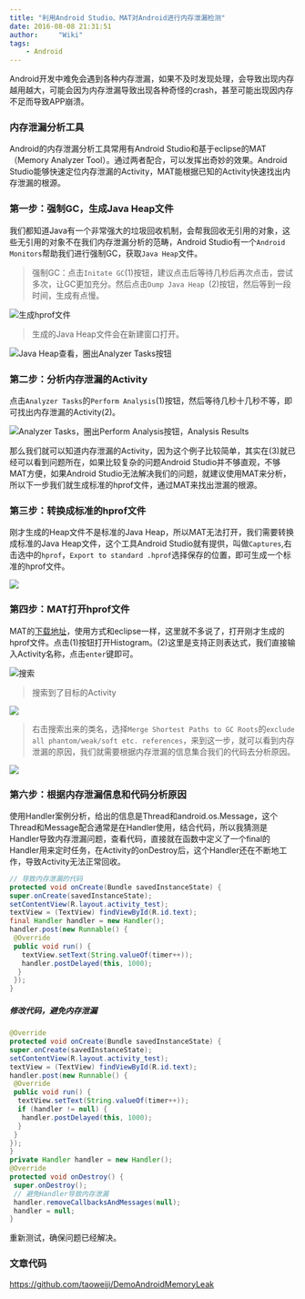 ```yaml
---
title: "利用Android Studio、MAT对Android进行内存泄漏检测"
date: 2016-08-08 21:31:51
author:     "Wiki"
tags:
    - Android
---
```


Android开发中难免会遇到各种内存泄漏，如果不及时发现处理，会导致出现内存越用越大，可能会因为内存泄漏导致出现各种奇怪的crash，甚至可能出现因内存不足而导致APP崩溃。

### 内存泄漏分析工具

Android的内存泄漏分析工具常用有Android Studio和基于eclipse的MAT（Memory Analyzer Tool）。通过两者配合，可以发挥出奇妙的效果。Android Studio能够快速定位内存泄漏的Activity，MAT能根据已知的Activity快速找出内存泄漏的根源。

### 第一步：强制GC，生成Java Heap文件

我们都知道Java有一个非常强大的垃圾回收机制，会帮我回收无引用的对象，这些无引用的对象不在我们内存泄漏分析的范畴，Android Studio有一个`Android Monitors`帮助我们进行强制GC，获取`Java Heap`文件。

> 强制GC：点击`Initate GC`(1)按钮，建议点击后等待几秒后再次点击，尝试多次，让GC更加充分。然后点击`Dump Java Heap `(2)按钮，然后等到一段时间，生成有点慢。

![生成hprof文件](JavaHeap.png)

> 生成的Java Heap文件会在新建窗口打开。

![Java Heap查看，圈出Analyzer Tasks按钮](Analyzer_Tasks.png)

### 第二步：分析内存泄漏的Activity

点击`Analyzer Tasks`的`Perform Analysis`(1)按钮，然后等待几秒十几秒不等，即可找出内存泄漏的Activity(2)。

![Analyzer Tasks，圈出Perform Analysis按钮，Analysis Results](Analyzer_Tasks_2.png)

那么我们就可以知道内存泄漏的Activity，因为这个例子比较简单，其实在(3)就已经可以看到问题所在，如果比较复杂的问题Android Studio并不够直观，不够MAT方便，如果Android Studio无法解决我们的问题，就建议使用MAT来分析，所以下一步我们就生成标准的hprof文件，通过MAT来找出泄漏的根源。

### 第三步：转换成标准的hprof文件

刚才生成的Heap文件不是标准的Java Heap，所以MAT无法打开，我们需要转换成标准的Java Heap文件，这个工具Android Studio就有提供，叫做`Captures`,右击选中的`hprof`，`Export to standard .hprof`选择保存的位置，即可生成一个标准的hprof文件。

![](standard_hprof.png)

### 第四步：MAT打开hprof文件

MAT的[下载地址](http://www.eclipse.org/mat/downloads.php)，使用方式和eclipse一样，这里就不多说了，打开刚才生成的hprof文件。点击(1)按钮打开Histogram。(2)这里是支持正则表达式，我们直接输入Activity名称，点击`enter`键即可。

![搜索](Histogram_1.png)

> 搜索到了目标的Activity

![](Histogram_2.png)

> 右击搜索出来的类名，选择`Merge Shortest Paths to GC Roots`的`exclude all phantom/weak/soft etc. references`，来到这一步，就可以看到内存泄漏的原因，我们就需要根据内存泄漏的信息集合我们的代码去分析原因。

![](Histogram_3.png)

### 第六步：根据内存泄漏信息和代码分析原因

使用Handler案例分析，给出的信息是Thread和android.os.Message，这个Thread和Message配合通常是在Handler使用，结合代码，所以我猜测是Handler导致内存泄漏问题，查看代码，直接就在函数中定义了一个final的Handler用来定时任务，在Activity的onDestroy后，这个Handler还在不断地工作，导致Activity无法正常回收。

```java
// 导致内存泄漏的代码
protected void onCreate(Bundle savedInstanceState) {
super.onCreate(savedInstanceState);
setContentView(R.layout.activity_test);
textView = (TextView) findViewById(R.id.text);
final Handler handler = new Handler();
handler.post(new Runnable() {
 @Override
 public void run() {
   textView.setText(String.valueOf(timer++));
   handler.postDelayed(this, 1000);
  }
 });
}
```

##### 修改代码，避免内存泄漏

```java
@Override
protected void onCreate(Bundle savedInstanceState) {
super.onCreate(savedInstanceState);
setContentView(R.layout.activity_test);
textView = (TextView) findViewById(R.id.text);
handler.post(new Runnable() {
 @Override
 public void run() {
  textView.setText(String.valueOf(timer++));
  if (handler != null) {
   handler.postDelayed(this, 1000);
  }
 }
});
}
private Handler handler = new Handler();
@Override
protected void onDestroy() {
 super.onDestroy();
 // 避免Handler导致内存泄漏
 handler.removeCallbacksAndMessages(null);
 handler = null;
}
```
重新测试，确保问题已经解决。

### 文章代码
https://github.com/taoweiji/DemoAndroidMemoryLeak
